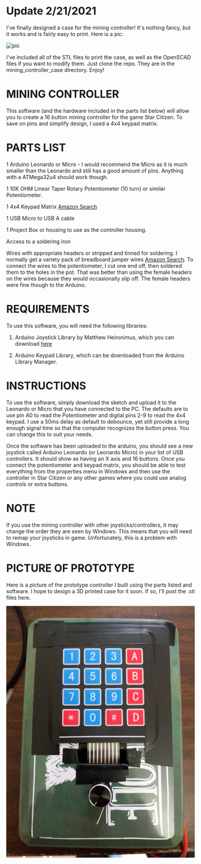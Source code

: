 # Update 2/21/2021

I've finally designed a case for the mining controller!  It's nothing fancy, but it works and is fairly easy to print.  Here is a pic:

![pic](mining_controller_case/MiningControllerCase.jpg)

I've included all of the STL files to print the case, as well as the OpenSCAD files if you want to modify them.  Just clone the repo.  They are in the mining_controller_case directory.  Enjoy!

# MINING CONTROLLER
This software (and the hardware included in the parts list below) will allow you to create a 16 button mining controller for the game Star Citizen.  To save on pins and simplify design, I used a 4x4 keypad matrix.

# PARTS LIST
1 Arduino Leonardo or Micro - I would recommend the Micro as it is much smaller than the Leonardo and still has a good amount of pins.  Anything with a ATMega32u4 should work though.

1 10K OHM Linear Taper Rotary Potentiometer (10 turn) or similar Potentiometer.

1 4x4 Keypad Matrix [Amazon Search](https://www.amazon.com/s?k=4x4+keypad&i=electronics)

1 USB Micro to USB A cable

1 Project Box or housing to use as the controller housing.

Access to a soldering iron

Wires with appropriate headers or stripped and tinned for soldering.  I normally get a variety pack of breadboard jumper wires [Amazon Search](https://www.amazon.com/s?k=breadboard+jumper+wires&i=electronics).  To connect the wires to the potentiometer, I cut one end off, then soldered them to the holes in the pot.  That was better than using the female headers on the wires because they would occasionally slip off.  The female headers were fine though to the Arduino.

# REQUIREMENTS
To use this software, you will need the following libraries:

1.  Arduino Joystick Library by Matthew Heironimus, which you can download [here](https://github.com/MHeironimus/ArduinoJoystickLibrary)

2.  Arduino Keypad Library, which can be downloaded from the Arduino Library Manager.

# INSTRUCTIONS
To use the software, simply download the sketch and upload it to the Leonardo or Micro that you have connected to the PC.  The defaults are to use pin A0 to read the Potentiometer and digital pins 2-9 to read the 4x4 keypad.  I use a 50ms delay as default to debounce, yet still provide a long enough signal time so that the computer recognizes the button press.  You can change this to suit your needs.  

Once the software has been uploaded to the arduino, you should see a new joystick called Arduino Leonardo (or Leonardo Micro) in your list of USB controllers.  It should show as having an X axis and 16 buttons.  Once you connect the potentiometer and keypad matrix, you should be able to test everything from the properties menu in Windows and then use the controller in Star Citizen or any other games where you could use analog controls or extra buttons.

# NOTE
If you use the mining controller with other joysticks/controllers, it may change the order they are seen by Windows.  This means that you will need to remap your joysticks in game.  Unfortunately, this is a problem with Windows.

# PICTURE OF PROTOTYPE
Here is a picture of the prototype controller I built using the parts listed and software.  I hope to design a 3D printed case for it soon.  If so, I'll post the .stl files here.

![pic](mining_controller.jpg)
